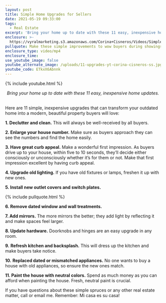 ```yaml
---
layout: post
title: Simple Home Upgrades for Sellers
date: 2021-05-19 09:33:00
tags:
  - Real Estate
excerpt: 'Bring your home up to date with these 11 easy, inexpensive home updates.'
enclosure: >-
  https://vyralmarketing.s3.amazonaws.com/Corina+Cisneros/Videos/Simple+Home+Upgrades+for+Sellers.mp4
pullquote: Make these simple improvements to wow buyers during showings.
enclosure_type: video/mp4
enclosure_time:
use_youtube_image: false
youtube_alternate_image: /uploads/11-upgrades-yt-corina-cisneros-ss.jpg
youtube_code: ETkxX6Abnnk
---
```

{% include youtube.html %}

<center><em>Bring your home up to date with these 11 easy, inexpensive home updates.</em></center>

<center>&nbsp;</center>

Here are 11 simple, inexpensive upgrades that can transform your outdated home into a modern, beautiful property buyers will love:

**1\. Declutter and clean.** This will always be well-received by all buyers.

**2\. Enlarge your house number.** Make sure as buyers approach they can see the numbers and find the home easily.

**3\. Have great curb appeal.** Make a wonderful first impression. As buyers drive up to your house, within five to 10 seconds, they’ll decide either consciously or unconsciously whether it’s for them or not. Make that first impression excellent by having curb appeal.

**4\. Upgrade old lighting.** If you have old fixtures or lamps, freshen it up with new ones.

**5\. Install new outlet covers and switch plates.**

{% include pullquote.html %}

**6\. Remove dated window and wall treatments.**

**7\. Add mirrors.** The more mirrors the better; they add light by reflecting it and make spaces feel larger.

**8\. Update hardware.** Doorknobs and hinges are an easy upgrade in any room.

**9\.**&nbsp;**Refresh kitchen and backsplash.** This will dress up the kitchen and make buyers take notice.

**10\.**&nbsp;**Replaced dated or mismatched appliances.** No one wants to buy a house with old appliances, so ensure the new ones match.

**11\. Paint the house with neutral colors.** Spend as much money as you can afford when painting the house. Fresh, neutral paint is crucial.

If you have questions about these simple spruces or any other real estate matter, call or email me. Remember: Mi casa es su casa\!

&nbsp;
